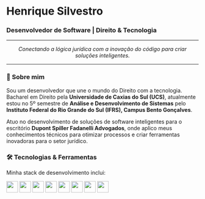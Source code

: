 # Henrique Silvestro

### Desenvolvedor de Software | Direito & Tecnologia

---

<p align="center">
  <em>Conectando a lógica jurídica com a inovação do código para criar soluções inteligentes.</em>
</p>

---

### 👋 Sobre mim

Sou um desenvolvedor que une o mundo do Direito com a tecnologia. Bacharel em Direito pela **Universidade de Caxias do Sul (UCS)**, atualmente estou no 5º semestre de **Análise e Desenvolvimento de Sistemas** pelo **Instituto Federal do Rio Grande do Sul (IFRS), Campus Bento Gonçalves**.

Atuo no desenvolvimento de soluções de software inteligentes para o escritório **Dupont Spiller Fadanelli Advogados**, onde aplico meus conhecimentos técnicos para otimizar processos e criar ferramentas inovadoras para o setor jurídico.

### 🛠️ Tecnologias & Ferramentas

Minha stack de desenvolvimento inclui:

<p align="left">
  <code><img height="30" src="https://img.shields.io/badge/JavaScript-F7DF1E?style=for-the-badge&logo=javascript&logoColor=black"></code>
  <code><img height="30" src="https://img.shields.io/badge/Node.js-339933?style=for-the-badge&logo=nodedotjs&logoColor=white"></code>
  <code><img height="30" src="https://img.shields.io/badge/Next.js-000000?style=for-the-badge&logo=nextdotjs&logoColor=white"></code>
  <code><img height="30" src="https://img.shields.io/badge/React-20232A?style=for-the-badge&logo=react&logoColor=61DAFB"></code>
  <code><img height="30" src="https://img.shields.io/badge/Docker-2496ED?style=for-the-badge&logo=docker&logoColor=white"></code>
  <code><img height="30" src="https://img.shields.io/badge/Kubernetes-326CE5?style=for-the-badge&logo=kubernetes&logoColor=white"></code>
  <code><img height="30" src="https://img.shields.io/badge/GitHub-181717?style=for-the-badge&logo=github&logoColor=white"></code>
  <code><img height="30" src="https://img.shields.io/badge/CI/CD-33B549?style=for-the-badge&logo=circleci&logoColor=white"></code>
</p>
